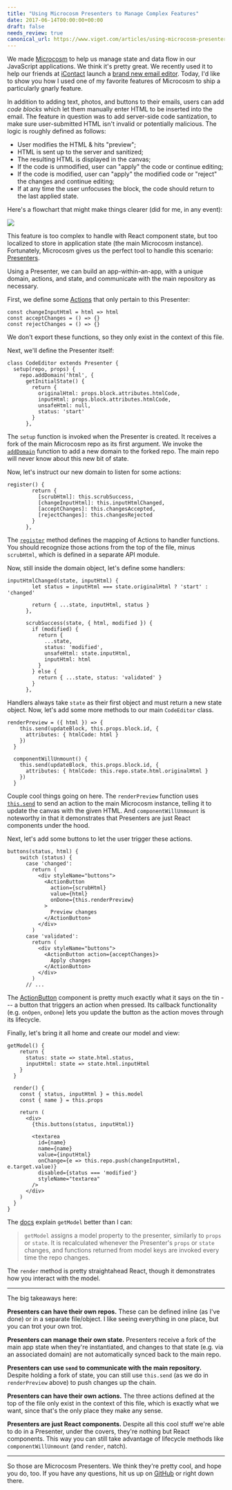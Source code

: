 ```yaml
---
title: "Using Microcosm Presenters to Manage Complex Features"
date: 2017-06-14T00:00:00+00:00
draft: false
needs_review: true
canonical_url: https://www.viget.com/articles/using-microcosm-presenters-to-manage-complex-features/
---
```


We made [Microcosm](http://code.viget.com/microcosm/) to help us manage
state and data flow in our JavaScript applications. We think it\'s
pretty great. We recently used it to help our friends at
[iContact](https://www.icontact.com/) launch a [brand new email
editor](https://www.icontact.com/big-news). Today, I\'d like to show you
how I used one of my favorite features of Microcosm to ship a
particularly gnarly feature.

In addition to adding text, photos, and buttons to their emails, users
can add *code blocks* which let them manually enter HTML to be inserted
into the email. The feature in question was to add server-side code
santization, to make sure user-submitted HTML isn\'t invalid or
potentially malicious. The logic is roughly defined as follows:

-   User modifies the HTML & hits \"preview\";
-   HTML is sent up to the server and sanitized;
-   The resulting HTML is displayed in the canvas;
-   If the code is unmodified, user can \"apply\" the code or continue
    editing;
-   If the code is modified, user can \"apply\" the modified code or
    \"reject\" the changes and continue editing;
-   If at any time the user unfocuses the block, the code should return
    to the last applied state.

Here\'s a flowchart that might make things clearer (did for me, in any
event):

![](http://i.imgur.com/URfAcl9.png)

This feature is too complex to handle with React component state, but
too localized to store in application state (the main Microcosm
instance). Fortunately, Microcosm gives us the perfect tool to handle
this scenario:
[Presenters](http://code.viget.com/microcosm/api/Presenter.html).

Using a Presenter, we can build an app-within-an-app, with a unique
domain, actions, and state, and communicate with the main repository as
necessary.

First, we define some
[Actions](http://code.viget.com/microcosm/api/actions.html) that only
pertain to this Presenter:

``` {.code-block .line-numbers}
const changeInputHtml = html => html
const acceptChanges = () => {}
const rejectChanges = () => {}
```

We don\'t export these functions, so they only exist in the context of
this file.

Next, we\'ll define the Presenter itself:

``` {.code-block .line-numbers}
class CodeEditor extends Presenter {
  setup(repo, props) {
    repo.addDomain('html', {
      getInitialState() {
        return {
          originalHtml: props.block.attributes.htmlCode,
          inputHtml: props.block.attributes.htmlCode,
          unsafeHtml: null,
          status: 'start'
        }
      },
```

The `setup` function is invoked when the Presenter is created. It
receives a fork of the main Microcosm repo as its first argument. We
invoke the
[`addDomain`](http://code.viget.com/microcosm/api/microcosm.html#adddomainkey-config-options)
function to add a new domain to the forked repo. The main repo will
never know about this new bit of state.

Now, let\'s instruct our new domain to listen for some actions:

``` {.code-block .line-numbers}
register() {
        return {
          [scrubHtml]: this.scrubSuccess,
          [changeInputHtml]: this.inputHtmlChanged,
          [acceptChanges]: this.changesAccepted,
          [rejectChanges]: this.changesRejected
        }
      },
```

The
[`register`](http://code.viget.com/microcosm/api/domains.html#register)
method defines the mapping of Actions to handler functions. You should
recognize those actions from the top of the file, minus `scrubHtml`,
which is defined in a separate API module.

Now, still inside the domain object, let\'s define some handlers:

``` {.code-block .line-numbers}
inputHtmlChanged(state, inputHtml) {
        let status = inputHtml === state.originalHtml ? 'start' : 'changed'

        return { ...state, inputHtml, status }
      },
      
      scrubSuccess(state, { html, modified }) {
        if (modified) {
          return {
            ...state,
            status: 'modified',
            unsafeHtml: state.inputHtml,
            inputHtml: html
          }
        } else {
          return { ...state, status: 'validated' }
        }
      },
```

Handlers always take `state` as their first object and must return a new
state object. Now, let\'s add some more methods to our main `CodeEditor`
class.

``` {.code-block .line-numbers}
renderPreview = ({ html }) => {
    this.send(updateBlock, this.props.block.id, {
      attributes: { htmlCode: html }
    })
  }
  
  componentWillUnmount() {
    this.send(updateBlock, this.props.block.id, {
      attributes: { htmlCode: this.repo.state.html.originalHtml }
    })
  }
```

Couple cool things going on here. The `renderPreview` function uses
[`this.send`](http://code.viget.com/microcosm/api/presenter.html#sendaction-...params)
to send an action to the main Microcosm instance, telling it to update
the canvas with the given HTML. And `componentWillUnmount` is noteworthy
in that it demonstrates that Presenters are just React components under
the hood.

Next, let\'s add some buttons to let the user trigger these actions.

``` {.code-block .line-numbers}
buttons(status, html) {
    switch (status) {
      case 'changed':
        return (
          <div styleName="buttons">
            <ActionButton
              action={scrubHtml}
              value={html}
              onDone={this.renderPreview}
            >
              Preview changes
            </ActionButton>
          </div>
        )
      case 'validated':
        return (
          <div styleName="buttons">
            <ActionButton action={acceptChanges}>
              Apply changes
            </ActionButton>
          </div>
        )
      // ...
```

The
[ActionButton](http://code.viget.com/microcosm/api/action-button.html)
component is pretty much exactly what it says on the tin --- a button
that triggers an action when pressed. Its callback functionality (e.g.
`onOpen`, `onDone`) lets you update the button as the action moves
through its lifecycle.

Finally, let\'s bring it all home and create our model and view:

``` {.code-block .line-numbers}
getModel() {
    return {
      status: state => state.html.status,
      inputHtml: state => state.html.inputHtml
    }
  }

  render() {
    const { status, inputHtml } = this.model
    const { name } = this.props

    return (
      <div>
        {this.buttons(status, inputHtml)}

        <textarea
          id={name}
          name={name}
          value={inputHtml}
          onChange={e => this.repo.push(changeInputHtml, e.target.value)}
          disabled={status === 'modified'}
          styleName="textarea"
        />
      </div>
    )
  }
}
```

The
[docs](http://code.viget.com/microcosm/api/presenter.html#getmodelprops-state)
explain `getModel` better than I can:

> `getModel` assigns a model property to the presenter, similarly to
> `props` or `state`. It is recalculated whenever the Presenter's
> `props` or `state` changes, and functions returned from model keys are
> invoked every time the repo changes.

The `render` method is pretty straightahead React, though it
demonstrates how you interact with the model.

------------------------------------------------------------------------

The big takeaways here:

**Presenters can have their own repos.** These can be defined inline (as
I\'ve done) or in a separate file/object. I like seeing everything in
one place, but you can trot your own trot.

**Presenters can manage their own state.** Presenters receive a fork of
the main app state when they\'re instantiated, and changes to that state
(e.g. via an associated domain) are not automatically synced back to the
main repo.

**Presenters can use `send` to communicate with the main repository.**
Despite holding a fork of state, you can still use `this.send` (as we do
in `renderPreview` above) to push changes up the chain.

**Presenters can have their own actions.** The three actions defined at
the top of the file only exist in the context of this file, which is
exactly what we want, since that\'s the only place they make any sense.

**Presenters are just React components.** Despite all this cool stuff
we\'re able to do in a Presenter, under the covers, they\'re nothing but
React components. This way you can still take advantage of lifecycle
methods like `componentWillUnmount` (and `render`, natch).

------------------------------------------------------------------------

So those are Microcosm Presenters. We think they\'re pretty cool, and
hope you do, too. If you have any questions, hit us up on
[GitHub](https://github.com/vigetlabs/microcosm) or right down there.
